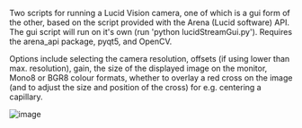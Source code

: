Two scripts for running a Lucid Vision camera, one of which is a gui form of the other, based on the script provided with the Arena (Lucid software) API. The gui script will run on it's own (run 'python lucidStreamGui.py'). Requires the arena_api package, pyqt5, and OpenCV.

Options include selecting the camera resolution, offsets (if using lower than max. resolution), gain, the size of the displayed image on the monitor, Mono8 or BGR8 colour formats, whether to overlay a red cross on the image (and to adjust the size and position of the cross) for e.g. centering a capillary.

![image](https://github.com/msujas/lucidCameraGui/assets/79653376/c6c1bcf4-271a-43bc-aa92-8d84a8ad4fb6)
